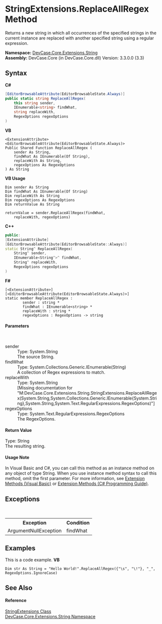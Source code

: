 # StringExtensions.ReplaceAllRegex Method 
 

Returns a new string in which all occurrences of the specified strings in the current instance are replaced with another specified string using a regular expression.

**Namespace:**&nbsp;<a href="N_DevCase_Core_Extensions_String">DevCase.Core.Extensions.String</a><br />**Assembly:**&nbsp;DevCase.Core (in DevCase.Core.dll) Version: 3.3.0.0 (3.3)

## Syntax

**C#**<br />
``` C#
[EditorBrowsableAttribute(EditorBrowsableState.Always)]
public static string ReplaceAllRegex(
	this string sender,
	IEnumerable<string> findWhat,
	string replaceWith,
	RegexOptions regexOptions
)
```

**VB**<br />
``` VB
<ExtensionAttribute>
<EditorBrowsableAttribute(EditorBrowsableState.Always)>
Public Shared Function ReplaceAllRegex ( 
	sender As String,
	findWhat As IEnumerable(Of String),
	replaceWith As String,
	regexOptions As RegexOptions
) As String
```

**VB Usage**<br />
``` VB Usage
Dim sender As String
Dim findWhat As IEnumerable(Of String)
Dim replaceWith As String
Dim regexOptions As RegexOptions
Dim returnValue As String

returnValue = sender.ReplaceAllRegex(findWhat, 
	replaceWith, regexOptions)
```

**C++**<br />
``` C++
public:
[ExtensionAttribute]
[EditorBrowsableAttribute(EditorBrowsableState::Always)]
static String^ ReplaceAllRegex(
	String^ sender, 
	IEnumerable<String^>^ findWhat, 
	String^ replaceWith, 
	RegexOptions regexOptions
)
```

**F#**<br />
``` F#
[<ExtensionAttribute>]
[<EditorBrowsableAttribute(EditorBrowsableState.Always)>]
static member ReplaceAllRegex : 
        sender : string * 
        findWhat : IEnumerable<string> * 
        replaceWith : string * 
        regexOptions : RegexOptions -> string 

```


#### Parameters
&nbsp;<dl><dt>sender</dt><dd>Type: System.String<br />The source String.</dd><dt>findWhat</dt><dd>Type: System.Collections.Generic.IEnumerable(String)<br />A collection of Regex expressions to match.</dd><dt>replaceWith</dt><dd>Type: System.String<br />\[Missing <param name="replaceWith"/> documentation for "M:DevCase.Core.Extensions.String.StringExtensions.ReplaceAllRegex(System.String,System.Collections.Generic.IEnumerable{System.String},System.String,System.Text.RegularExpressions.RegexOptions)"\]</dd><dt>regexOptions</dt><dd>Type: System.Text.RegularExpressions.RegexOptions<br />The RegexOptions.</dd></dl>

#### Return Value
Type: String<br />The resulting string.

#### Usage Note
In Visual Basic and C#, you can call this method as an instance method on any object of type String. When you use instance method syntax to call this method, omit the first parameter. For more information, see <a href="https://docs.microsoft.com/dotnet/visual-basic/programming-guide/language-features/procedures/extension-methods">Extension Methods (Visual Basic)</a> or <a href="https://docs.microsoft.com/dotnet/csharp/programming-guide/classes-and-structs/extension-methods">Extension Methods (C# Programming Guide)</a>.

## Exceptions
&nbsp;<table><tr><th>Exception</th><th>Condition</th></tr><tr><td>ArgumentNullException</td><td>findWhat</td></tr></table>

## Examples
This is a code example. 
**VB**<br />
``` VB
Dim str As String = "Hello World!".ReplaceAllRegex({"\s", "\!"}, "_", RegexOptions.IgnoreCase)
```


## See Also


#### Reference
<a href="T_DevCase_Core_Extensions_String_StringExtensions">StringExtensions Class</a><br /><a href="N_DevCase_Core_Extensions_String">DevCase.Core.Extensions.String Namespace</a><br />